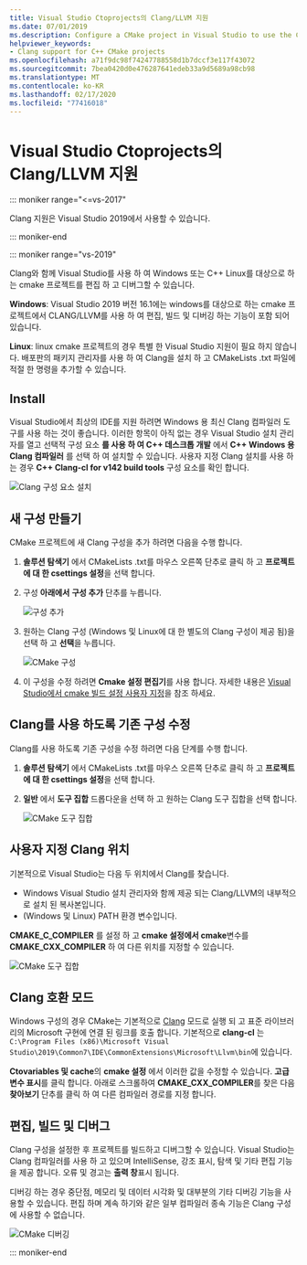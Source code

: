 ```yaml
---
title: Visual Studio Ctoprojects의 Clang/LLVM 지원
ms.date: 07/01/2019
ms.description: Configure a CMake project in Visual Studio to use the Clang/LLVM toolchain.
helpviewer_keywords:
- Clang support for C++ CMake projects
ms.openlocfilehash: a71f9dc98f74247788558d1b7dccf3e117f43072
ms.sourcegitcommit: 7bea0420d0e476287641edeb33a9d5689a98cb98
ms.translationtype: MT
ms.contentlocale: ko-KR
ms.lasthandoff: 02/17/2020
ms.locfileid: "77416018"
---
```

# <a name="clangllvm-support-in-visual-studio-cmake-projects"></a>Visual Studio Ctoprojects의 Clang/LLVM 지원

::: moniker range="<=vs-2017"

Clang 지원은 Visual Studio 2019에서 사용할 수 있습니다.

::: moniker-end

::: moniker range="vs-2019"

Clang와 함께 Visual Studio를 사용 하 여 Windows 또는 C++ Linux를 대상으로 하는 cmake 프로젝트를 편집 하 고 디버그할 수 있습니다.

**Windows**: Visual Studio 2019 버전 16.1에는 windows를 대상으로 하는 cmake 프로젝트에서 CLANG/LLVM를 사용 하 여 편집, 빌드 및 디버깅 하는 기능이 포함 되어 있습니다.

**Linux**: linux cmake 프로젝트의 경우 특별 한 Visual Studio 지원이 필요 하지 않습니다. 배포판의 패키지 관리자를 사용 하 여 Clang을 설치 하 고 CMakeLists .txt 파일에 적절 한 명령을 추가할 수 있습니다.

## <a name="install"></a>Install

Visual Studio에서 최상의 IDE를 지원 하려면 Windows 용 최신 Clang 컴파일러 도구를 사용 하는 것이 좋습니다. 이러한 항목이 아직 없는 경우 Visual Studio 설치 관리자를 열고 선택적 구성 요소 **를 사용 하 여 C++ 데스크톱 개발** 에서  **C++ Windows 용 Clang 컴파일러** 를 선택 하 여 설치할 수 있습니다. 사용자 지정 Clang 설치를 사용 하는 경우  **C++ Clang-cl for v142 build tools** 구성 요소를 확인 합니다.

![Clang 구성 요소 설치](media/clang-install-vs2019.png)

## <a name="create-a-new-configuration"></a>새 구성 만들기

CMake 프로젝트에 새 Clang 구성을 추가 하려면 다음을 수행 합니다.

1. **솔루션 탐색기** 에서 CMakeLists .txt를 마우스 오른쪽 단추로 클릭 하 고 **프로젝트에 대 한 csettings 설정**을 선택 합니다.

1. 구성 **아래에서** **구성 추가** 단추를 누릅니다.

   ![구성 추가](media/cmake-add-config-icon.png)

1. 원하는 Clang 구성 (Windows 및 Linux에 대 한 별도의 Clang 구성이 제공 됨)을 선택 하 고 **선택**을 누릅니다.

   ![CMake 구성](media/cmake-clang-configuration.png)

1. 이 구성을 수정 하려면 **Cmake 설정 편집기**를 사용 합니다. 자세한 내용은 [Visual Studio에서 cmake 빌드 설정 사용자 지정](customize-cmake-settings.md)을 참조 하세요.

## <a name="modify-an-existing-configuration-to-use-clang"></a>Clang를 사용 하도록 기존 구성 수정

Clang를 사용 하도록 기존 구성을 수정 하려면 다음 단계를 수행 합니다.

1. **솔루션 탐색기** 에서 CMakeLists .txt를 마우스 오른쪽 단추로 클릭 하 고 **프로젝트에 대 한 csettings 설정**을 선택 합니다.

1. **일반** 에서 **도구 집합** 드롭다운을 선택 하 고 원하는 Clang 도구 집합을 선택 합니다.

   ![CMake 도구 집합](media/cmake-clang-toolset.png)

## <a name="custom-clang-locations"></a>사용자 지정 Clang 위치

기본적으로 Visual Studio는 다음 두 위치에서 Clang를 찾습니다.

- Windows Visual Studio 설치 관리자와 함께 제공 되는 Clang/LLVM의 내부적으로 설치 된 복사본입니다.
- (Windows 및 Linux) PATH 환경 변수입니다.

**CMAKE_C_COMPILER** 를 설정 하 고 **cmake 설정에서 cmake**변수를 **CMAKE_CXX_COMPILER** 하 여 다른 위치를 지정할 수 있습니다.

![CMake 도구 집합](media/clang-location-cmake.png)

## <a name="clang-compatibility-modes"></a>Clang 호환 모드

Windows 구성의 경우 CMake는 기본적으로 [Clang](https://llvm.org/devmtg/2014-04/PDFs/Talks/clang-cl.pdf) 모드로 실행 되 고 표준 라이브러리의 Microsoft 구현에 연결 된 링크를 호출 합니다. 기본적으로 **clang-cl** 는 `C:\Program Files (x86)\Microsoft Visual Studio\2019\Common7\IDE\CommonExtensions\Microsoft\Llvm\bin`에 있습니다.

**Ctovariables 및 cache**의 **cmake 설정** 에서 이러한 값을 수정할 수 있습니다. **고급 변수 표시**를 클릭 합니다. 아래로 스크롤하여 **CMAKE_CXX_COMPILER**를 찾은 다음 **찾아보기** 단추를 클릭 하 여 다른 컴파일러 경로를 지정 합니다.

## <a name="edit-build-and-debug"></a>편집, 빌드 및 디버그

Clang 구성을 설정한 후 프로젝트를 빌드하고 디버그할 수 있습니다. Visual Studio는 Clang 컴파일러를 사용 하 고 있으며 IntelliSense, 강조 표시, 탐색 및 기타 편집 기능을 제공 합니다. 오류 및 경고는 **출력 창**표시 됩니다.

디버깅 하는 경우 중단점, 메모리 및 데이터 시각화 및 대부분의 기타 디버깅 기능을 사용할 수 있습니다. 편집 하며 계속 하기와 같은 일부 컴파일러 종속 기능은 Clang 구성에 사용할 수 없습니다.

![CMake 디버깅](media/clang-debug-visualize.png)

::: moniker-end
